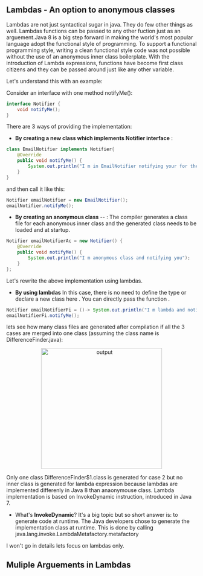 Lambdas - An option to anonymous classes
-----

Lambdas are not just syntactical sugar in java. They do few other things as well.
Lambdas functions can be passed to any other fuction just as an arguement.Java 8 is a big step forward in making the world's most popular language adopt
the functional style of programming. 
To support a functional programming style,
writing a clean functional style code was not possible without the use of an
anonymous inner class boilerplate. With the introduction of Lambda expressions,
functions have become first class citizens and they can be passed around just
like any other variable.

Let's understand this with an example:

Consider an interface with one method notifyMe():

```java
interface Notifier {
	void notifyMe();
}
```

There are 3 ways of providing the implementation:
* **By creating a new class which implements Notifier interface** :
```java
class EmailNotifier implements Notifier{
	@Override
	public void notifyMe() {
		System.out.println("I m in EmailNotifier notifying your for the mails");
	}
}
```
and then call it like this:

```java
Notifier emailNotifier = new EmailNotifier();
emailNotifier.notifyMe();
```
	
* **By creating an anonymous class** -- : The compiler generates a class file for each anonymous inner class and the generated class needs to be loaded and at startup.
```java
Notifier emailNotifierAc = new Notifier() {
	@Override
	public void notifyMe() {
		System.out.println("I m anonymous class and notifying you");
	}
};
```
Let's rewrite the above implementation using lambdas.

* **By using lambdas** In this case, there is no need to define the type or declare a new class here . You can directly pass the function .	

```java
Notifier emailNotifierFi = ()-> System.out.println("I m lambda and notifying you");
emailNotifierFi.notifyMe();
```

lets see how many class files are generated after compilation if all the 3 cases are merged into one class (assuming the class name is DifferenceFinder.java):

<p align="center">
  <img src="https://github.com/javatechy/java8/blob/master/src/main/java/javatechy/lambdas/subsitute/output.PNG" alt="output" height="320"/>
</p>

Only one class DifferenceFinder$1.class is generated for case 2 but no inner class is generated for lambda expression because lambdas are implemented differenly in Java 8
than anaonymouse class. Lambda implementation is based on InvokeDynamic instruction, introduced in Java 7.

* What's **InvokeDynamic**?
It's a big topic but so short answer is: to generate code at runtime. The Java developers chose to
 generate the implementation class at runtime. This is done by calling java.lang.invoke.LambdaMetafactory.metafactory

I won't go  in details lets focus on lambdas only.


Muliple Arguements in Lambdas
-----------------------------
